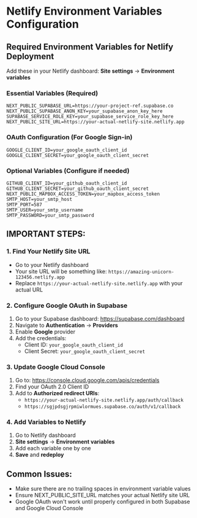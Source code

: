 # Netlify Environment Variables Configuration

## Required Environment Variables for Netlify Deployment

Add these in your Netlify dashboard: **Site settings** → **Environment variables**

### Essential Variables (Required)

```
NEXT_PUBLIC_SUPABASE_URL=https://your-project-ref.supabase.co
NEXT_PUBLIC_SUPABASE_ANON_KEY=your_supabase_anon_key_here
SUPABASE_SERVICE_ROLE_KEY=your_supabase_service_role_key_here
NEXT_PUBLIC_SITE_URL=https://your-actual-netlify-site.netlify.app
```

### OAuth Configuration (For Google Sign-in)

```
GOOGLE_CLIENT_ID=your_google_oauth_client_id
GOOGLE_CLIENT_SECRET=your_google_oauth_client_secret
```

### Optional Variables (Configure if needed)

```
GITHUB_CLIENT_ID=your_github_oauth_client_id
GITHUB_CLIENT_SECRET=your_github_oauth_client_secret
NEXT_PUBLIC_MAPBOX_ACCESS_TOKEN=your_mapbox_access_token
SMTP_HOST=your_smtp_host
SMTP_PORT=587
SMTP_USER=your_smtp_username
SMTP_PASSWORD=your_smtp_password
```

## IMPORTANT STEPS:

### 1. Find Your Netlify Site URL

- Go to your Netlify dashboard
- Your site URL will be something like: `https://amazing-unicorn-123456.netlify.app`
- Replace `https://your-actual-netlify-site.netlify.app` with your actual URL

### 2. Configure Google OAuth in Supabase

1. Go to your Supabase dashboard: https://supabase.com/dashboard
2. Navigate to **Authentication** → **Providers**
3. Enable **Google** provider
4. Add the credentials:
   - Client ID: `your_google_oauth_client_id`
   - Client Secret: `your_google_oauth_client_secret`

### 3. Update Google Cloud Console

1. Go to: https://console.cloud.google.com/apis/credentials
2. Find your OAuth 2.0 Client ID
3. Add to **Authorized redirect URIs**:
   - `https://your-actual-netlify-site.netlify.app/auth/callback`
   - `https://sgjpdsgjrpmiwlormues.supabase.co/auth/v1/callback`

### 4. Add Variables to Netlify

1. Go to Netlify dashboard
2. **Site settings** → **Environment variables**
3. Add each variable one by one
4. **Save** and **redeploy**

## Common Issues:

- Make sure there are no trailing spaces in environment variable values
- Ensure NEXT_PUBLIC_SITE_URL matches your actual Netlify site URL
- Google OAuth won't work until properly configured in both Supabase and Google Cloud Console
